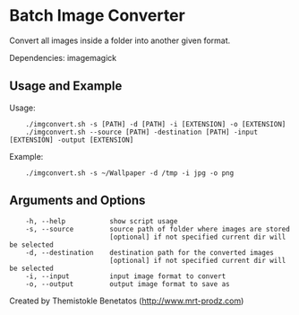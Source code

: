 Batch Image Converter
=====================

Convert all images inside a folder into another given format.

Dependencies: imagemagick

Usage and Example
-----------------

Usage:

        ./imgconvert.sh -s [PATH] -d [PATH] -i [EXTENSION] -o [EXTENSION]	
        ./imgconvert.sh --source [PATH] -destination [PATH] -input [EXTENSION] -output [EXTENSION]

Example:

        ./imgconvert.sh -s ~/Wallpaper -d /tmp -i jpg -o png
	

Arguments and Options
---------------------

        -h, --help           show script usage
        -s, --source         source path of folder where images are stored
                             [optional] if not specified current dir will be selected
        -d, --destination    destination path for the converted images
                             [optional] if not specified current dir will be selected
        -i, --input          input image format to convert
        -o, --output         output image format to save as
        
        

Created by Themistokle Benetatos (http://www.mrt-prodz.com)

